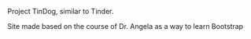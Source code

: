 Project TinDog, similar to Tinder.

Site made based on the course of Dr. Angela as a way to learn Bootstrap

